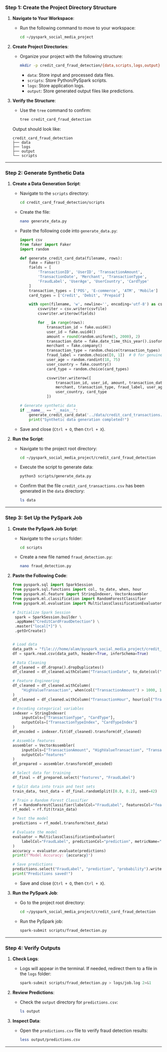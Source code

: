 
### **Step 1: Create the Project Directory Structure**

1. **Navigate to Your Workspace**:
   - Run the following command to move to your workspace:
     ```bash
     cd ~/pyspark_social_media_project
     ```

2. **Create Project Directories**:
   - Organize your project with the following structure:
     ```bash
     mkdir -p credit_card_fraud_detection/{data,scripts,logs,output}
     ```
     - `data`: Store input and processed data files.
     - `scripts`: Store Python/PySpark scripts.
     - `logs`: Store application logs.
     - `output`: Store generated output files like predictions.

3. **Verify the Structure**:
   - Use the `tree` command to confirm:
     ```bash
     tree credit_card_fraud_detection
     ```

   Output should look like:
   ```
   credit_card_fraud_detection
   ├── data
   ├── logs
   ├── output
   └── scripts
   ```

---

### **Step 2: Generate Synthetic Data**

1. **Create a Data Generation Script**:
   - Navigate to the `scripts` directory:
     ```bash
     cd credit_card_fraud_detection/scripts
     ```

   - Create the file:
     ```bash
     nano generate_data.py
     ```

   - Paste the following code into `generate_data.py`:
     ```python
     import csv
     from faker import Faker
     import random

     def generate_credit_card_data(filename, rows):
         fake = Faker()
         fields = [
             'TransactionID', 'UserID', 'TransactionAmount', 
             'TransactionDate', 'Merchant', 'TransactionType', 
             'FraudLabel', 'UserAge', 'UserCountry', 'CardType'
         ]
         transaction_types = ['POS', 'E-commerce', 'ATM', 'Mobile']
         card_types = ['Credit', 'Debit', 'Prepaid']

         with open(filename, 'w', newline='', encoding='utf-8') as csvfile:
             csvwriter = csv.writer(csvfile)
             csvwriter.writerow(fields)

             for _ in range(rows):
                 transaction_id = fake.uuid4()
                 user_id = fake.uuid4()
                 amount = round(random.uniform(5, 2000), 2)
                 transaction_date = fake.date_time_this_year().isoformat()
                 merchant = fake.company()
                 transaction_type = random.choice(transaction_types)
                 fraud_label = random.choice([0, 1])  # 0 for genuine, 1 for fraud
                 user_age = random.randint(18, 75)
                 user_country = fake.country()
                 card_type = random.choice(card_types)

                 csvwriter.writerow([
                     transaction_id, user_id, amount, transaction_date, 
                     merchant, transaction_type, fraud_label, user_age, 
                     user_country, card_type
                 ])

     # Generate synthetic data
     if __name__ == "__main__":
         generate_credit_card_data('../data/credit_card_transactions.csv', 1000000)
         print("Synthetic data generation completed!")
     ```

   - Save and close (`Ctrl + O`, then `Ctrl + X`).

2. **Run the Script**:
   - Navigate to the project root directory:
     ```bash
     cd ~/pyspark_social_media_project/credit_card_fraud_detection
     ```

   - Execute the script to generate data:
     ```bash
     python3 scripts/generate_data.py
     ```

   - Confirm that the file `credit_card_transactions.csv` has been generated in the `data` directory:
     ```bash
     ls data
     ```

---

### **Step 3: Set Up the PySpark Job**

1. **Create the PySpark Job Script**:
   - Navigate to the `scripts` folder:
     ```bash
     cd scripts
     ```

   - Create a new file named `fraud_detection.py`:
     ```bash
     nano fraud_detection.py
     ```

2. **Paste the Following Code**:
   ```python
   from pyspark.sql import SparkSession
   from pyspark.sql.functions import col, to_date, when, hour
   from pyspark.ml.feature import StringIndexer, VectorAssembler
   from pyspark.ml.classification import RandomForestClassifier
   from pyspark.ml.evaluation import MulticlassClassificationEvaluator

   # Initialize Spark Session
    spark = SparkSession.builder \
    .appName("CreditCardFraudDetection") \
    .master("local[*]") \
    .getOrCreate()


   # Load data
   data_path = "file:///home/alam/pyspark_social_media_project/credit_card_fraud_detection/data/credit_card_transactions.csv"
   df = spark.read.csv(data_path, header=True, inferSchema=True)

   # Data Cleaning
   df_cleaned = df.dropna().dropDuplicates()
   df_cleaned = df_cleaned.withColumn("TransactionDate", to_date(col("TransactionDate")))

   # Feature Engineering
   df_cleaned = df_cleaned.withColumn(
       "HighValueTransaction", when(col("TransactionAmount") > 1000, 1).otherwise(0)
   )
   df_cleaned = df_cleaned.withColumn("TransactionHour", hour(col("TransactionDate")))

   # Encoding categorical variables
   indexer = StringIndexer(
       inputCols=["TransactionType", "CardType"], 
       outputCols=["TransactionTypeIndex", "CardTypeIndex"]
   )
   df_encoded = indexer.fit(df_cleaned).transform(df_cleaned)

   # Assemble features
   assembler = VectorAssembler(
       inputCols=["TransactionAmount", "HighValueTransaction", "TransactionHour", "UserAge", "TransactionTypeIndex", "CardTypeIndex"],
       outputCol="features"
   )
   df_prepared = assembler.transform(df_encoded)

   # Select data for training
   df_final = df_prepared.select("features", "FraudLabel")

   # Split data into train and test sets
   train_data, test_data = df_final.randomSplit([0.8, 0.2], seed=42)

   # Train a Random Forest Classifier
   rf = RandomForestClassifier(labelCol="FraudLabel", featuresCol="features", numTrees=100)
   rf_model = rf.fit(train_data)

   # Test the model
   predictions = rf_model.transform(test_data)

   # Evaluate the model
   evaluator = MulticlassClassificationEvaluator(
       labelCol="FraudLabel", predictionCol="prediction", metricName="accuracy"
   )
   accuracy = evaluator.evaluate(predictions)
   print(f"Model Accuracy: {accuracy}")

   # Save predictions
   predictions.select("FraudLabel", "prediction", "probability").write.csv("../output/predictions.csv", header=True, mode="overwrite")
   print("Predictions saved!")
   ```

   - Save and close (`Ctrl + O`, then `Ctrl + X`).

3. **Run the PySpark Job**:
   - Go to the project root directory:
     ```bash
     cd ~/pyspark_social_media_project/credit_card_fraud_detection
     ```

   - Run the PySpark job:
     ```bash
     spark-submit scripts/fraud_detection.py
     ```

---

### **Step 4: Verify Outputs**

1. **Check Logs**:
   - Logs will appear in the terminal. If needed, redirect them to a file in the `logs` folder:
     ```bash
     spark-submit scripts/fraud_detection.py > logs/job.log 2>&1
     ```

2. **Review Predictions**:
   - Check the `output` directory for `predictions.csv`:
     ```bash
     ls output
     ```

3. **Inspect Data**:
   - Open the `predictions.csv` file to verify fraud detection results:
     ```bash
     less output/predictions.csv
     ```

---
